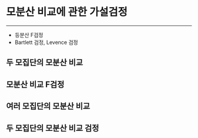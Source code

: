# 모분산 비교에 관한 가설검정

---

- 등분산 F검정
- Bartlett 검정, Levence 검정

## 두 모집단의 모분산 비교

## 모분산 비교 F검정

## 여러 모집단의 모분산 비교

## 두 모집단의 모분산 비교 검정

